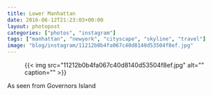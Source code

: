 ```yaml
---
title: Lower Manhattan
date: 2016-06-12T21:23:03+00:00
layout: photopost
categories: ["photos", "instagram"]
tags: ["manhattan", "newyork", "cityscape", "skyline", "travel"]
image: "blog/instagram/11212b0b4fa067c40d8140d53504f8ef.jpg"
---
```


<figure class="photo photo--square">
  {{< img src="11212b0b4fa067c40d8140d53504f8ef.jpg" alt="" caption="" >}}

</figure>

As seen from Governors Island
